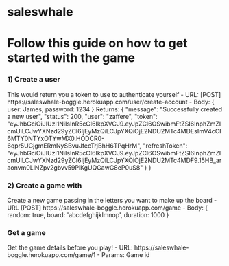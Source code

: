 # saleswhale

<h1>Follow this guide on how to get started with the game </h1>
<h3>1) Create a user</h3>
This would return you a token to use to authenticate yourself
- URL: [POST] https://saleswhale-boggle.herokuapp.com/user/create-account
- Body: {
          user: James,
          password: 1234
        }
Returns: {
            "message": "Successfully created a new user",
            "status": 200,
            "user": "zaffere",
            "token": "eyJhbGciOiJIUzI1NiIsInR5cCI6IkpXVCJ9.eyJpZCI6OSwibmFtZSI6InphZmZlcmUiLCJwYXNzd29yZCI6IjEyMzQiLCJpYXQiOjE2NDU2MTc4MDEsImV4cCI6MTY0NTYxOTYwMX0.HODCR0-6qpr5UGjgmERmNySBvuJfecTrjBhH6TPqHrM",
            "refreshToken":   "eyJhbGciOiJIUzI1NiIsInR5cCI6IkpXVCJ9.eyJpZCI6OSwibmFtZSI6InphZmZlcmUiLCJwYXNzd29yZCI6IjEyMzQiLCJpYXQiOjE2NDU2MTc4MDF9.15HB_araonvm0LlNZpv2gbvv59PlKgUQGawG8eP0uS8"
}
         }

<h3>2) Create a game with</h3>
Create a new game passing in the letters you want to make up the board
- URL [POST] https://saleswhale-boggle.herokuapp.com/game
- Body: {
          random: true,
          board: 'abcdefghijklmnop',
          duration: 1000
        }

<h3>Get a game</h3>
Get the game details before you play!
- URL: https://saleswhale-boggle.herokuapp.com/game/1
- Params: Game id
